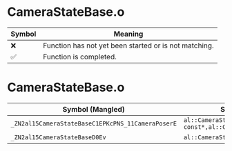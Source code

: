 # CameraStateBase.o
| Symbol | Meaning 
| ------------- | ------------- 
| :x: | Function has not yet been started or is not matching. 
| :white_check_mark: | Function is completed. 


# CameraStateBase.o
| Symbol (Mangled) | Symbol (Demangled) | Decompiled? |
| ------------- |  ------------- | ------------- |
| `_ZN2al15CameraStateBaseC1EPKcPNS_11CameraPoserE` | `al::CameraStateBase::CameraStateBase(char const*,al::CameraPoser *)` | :x: |
| `_ZN2al15CameraStateBaseD0Ev` | `al::CameraStateBase::~CameraStateBase()` | :x: |

